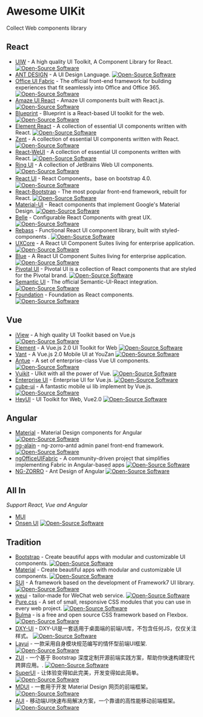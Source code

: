 Awesome UIKit
===

Collect Web components library

## React

- [UIW](http://uiw-react.github.io/) - A high quality UI Toolkit, A Component Library for React. [![Open-Source Software][OSS Icon]](https://github.com/uiw-react/uiw)
- [ANT DESIGN](https://ant.design/index-cn/) - A UI Design Language. [![Open-Source Software][OSS Icon]](https://github.com/ant-design/ant-design)
- [Office UI Fabric](https://developer.microsoft.com/en-us/fabric) - The official front-end framework for building experiences that fit seamlessly into Office and Office 365. [![Open-Source Software][OSS Icon]](https://github.com/OfficeDev/office-ui-fabric-react)
- [Amaze UI React](http://amazeui.org/react/) - Amaze UI components built with React.js.  [![Open-Source Software][OSS Icon]](https://github.com/amazeui/amazeui-react)
- [Blueprint](http://blueprintjs.com/) - Blueprint is a React-based UI toolkit for the web.  [![Open-Source Software][OSS Icon]](https://github.com/palantir/blueprint)
- [Element React](https://eleme.github.io/element-react/) - A collection of essential UI components written with React.  [![Open-Source Software][OSS Icon]](https://github.com/eleme/element-react)
- [Zent](https://www.youzanyun.com/zanui/zent) - A collection of essential UI components written with React.  [![Open-Source Software][OSS Icon]](https://github.com/youzan/zent)
- [React-WeUI](https://weui.github.io/react-weui/docs/) - A collection of essential UI components written with React.  [![Open-Source Software][OSS Icon]](https://github.com/weui/react-weui/)
- [Ring UI](https://jetbrains.org/ring-ui/index.html) - A collection of JetBrains Web UI components. [![Open-Source Software][OSS Icon]](https://github.com/JetBrains/ring-ui)
- [React UI](http://lobos.github.io/react-ui/) - React Components，base on bootstrap 4.0. [![Open-Source Software][OSS Icon]](https://github.com/Lobos/react-ui)
- [React-Bootstrap](https://react-bootstrap.github.io/) - The most popular front-end framework, rebuilt for React. [![Open-Source Software][OSS Icon]](https://github.com/react-bootstrap/react-bootstrap)
- [Material-UI](http://www.material-ui.com/#/) - React components that implement Google's Material Design. [![Open-Source Software][OSS Icon]](https://github.com/callemall/material-ui)
- [Belle](http://nikgraf.github.io/belle/) - Configurable React Components with great UX. [![Open-Source Software][OSS Icon]](https://github.com/callemall/material-ui)
- [Rebass](http://jxnblk.com/rebass/) - Functional React UI component library, built with styled-components . [![Open-Source Software][OSS Icon]](https://github.com/jxnblk/rebass)
- [UXCore](http://uxco.re/) - A React UI Component Suites living for enterprise application. [![Open-Source Software][OSS Icon]](https://github.com/uxcore)
- [Blue](https://github.com/helpscout/blue) - A React UI Component Suites living for enterprise application. [![Open-Source Software][OSS Icon]](https://github.com/helpscout/blue)
- [Pivotal UI](https://styleguide.pivotal.io/) - Pivotal UI is a collection of React components that are styled for the Pivotal brand. [![Open-Source Software][OSS Icon]](https://github.com/pivotal-cf/pivotal-ui)
- [Semantic UI](https://react.semantic-ui.com) - The official Semantic-UI-React integration. [![Open-Source Software][OSS Icon]](https://github.com/pivotal-cf/pivotal-ui)
- [Foundation](https://react.foundation) -  Foundation as React components. [![Open-Source Software][OSS Icon]](https://github.com/nordsoftware/react-foundation)

## Vue

- [iView](https://www.iviewui.com/) - A high quality UI Toolkit based on Vue.js [![Open-Source Software][OSS Icon]](https://github.com/iview/iview)
- [Element](http://element.eleme.io/) - A Vue.js 2.0 UI Toolkit for Web [![Open-Source Software][OSS Icon]](https://github.com/elemefe)
- [Vant](https://www.youzanyun.com/zanui) - A Vue.js 2.0 Mobile UI at YouZan [![Open-Source Software][OSS Icon]](https://github.com/youzan/vant)
- [Antue](https://zzuu666.github.io/antue/) - A set of enterprise-class Vue UI components. [![Open-Source Software][OSS Icon]](https://github.com/zzuu666/antue)
- [Vuikit](https://vuikit.js.org) - UIkit with all the power of Vue. [![Open-Source Software][OSS Icon]](https://github.com/vuikit/vuikit)
- [Enterprise UI](https://ecomfe.github.io/veui/components/) - Enterprise UI for Vue.js. [![Open-Source Software][OSS Icon]](https://github.com/ecomfe/veui)
- [cube-ui](https://didi.github.io/cube-ui/) - A fantastic mobile ui lib implement by Vue.js. [![Open-Source Software][OSS Icon]](https://github.com/ecomfe/veui)
- [HeyUI](http://www.heyui.top/) - UI Toolkit for Web, Vue2.0 [![Open-Source Software][OSS Icon]](https://github.com/heyui/heyui)

## Angular

- [Material](https://ng.ant.design/#/docs/angular/introduce) - Material Design components for Angular [![Open-Source Software][OSS Icon]](https://github.com/angular/material2)
- [ng-alain](http://ng-alain.com/) - ng-zorro-antd admin panel front-end framework. [![Open-Source Software][OSS Icon]](https://github.com/cipchk/ng-alain/)
- [ngOfficeUIFabric](https://ng.ant.design/#/docs/angular/introduce) - A community-driven project that simplifies implementing Fabric in Angular-based apps [![Open-Source Software][OSS Icon]](https://github.com/ngOfficeUIFabric/ng-officeuifabric)
- [NG-ZORRO](https://material.angular.io) - Ant Design of Angular [![Open-Source Software][OSS Icon]](https://github.com/NG-ZORRO/ng-zorro-antd)

## All In

_Support React, Vue and Angular_

- [MUI](https://www.muicss.com/)
- [Onsen UI](https://onsen.io/) [![Open-Source Software][OSS Icon]](https://github.com/OnsenUI/OnsenUI)


## Tradition

- [Bootstrap](http://getbootstrap.com) - Create beautiful apps with modular and customizable UI components. [![Open-Source Software][OSS Icon]](https://github.com/twbs/bootstrap)
- [Material](https://material.io) - Create beautiful apps with modular and customizable UI components. [![Open-Source Software][OSS Icon]](https://github.com/material-components)
- [SUI](http://m.sui.taobao.org/) - A framework based on the development of Framework7 UI library. [![Open-Source Software][OSS Icon]](https://github.com/sdc-alibaba/SUI-Mobile)
- [weui](https://weui.io/) - tailor-made for WeChat web service. [![Open-Source Software][OSS Icon]](https://github.com/Tencent/weui)
- [Pure.css](https://purecss.io/) - A set of small, responsive CSS modules that you can use in every web project. [![Open-Source Software][OSS Icon]](https://github.com/yahoo/pure/)
- [Bulma](https://purecss.io/) - is a free and open source CSS framework based on Flexbox. [![Open-Source Software][OSS Icon]](https://github.com/jgthms/bulma)
- [DXY-UI](https://dxy-f2e.github.io/dxy-ui/docs/) - DXY-UI是一套适用于桌面端的前端UI库，不包含任何JS，仅仅关注样式。 [![Open-Source Software][OSS Icon]](https://github.com/jgthms/bulma)
- [Layui](http://www.layui.com/) - 一款采用自身模块规范编写的情怀型前端UI框架. [![Open-Source Software][OSS Icon]](https://github.com/sentsin/layui/)
- [ZUI](http://zui.sexy/) - 一个基于 Bootstrap 深度定制开源前端实践方案，帮助你快速构建现代跨屏应用。. [![Open-Source Software][OSS Icon]](https://github.com/easysoft/zuis/)
- [SuperUI](http://www.supermgr.cn/) - 让体验变得如此完美，开发变得如此简单。 [![Open-Source Software][OSS Icon]](https://github.com/tzhsweet/superui)
- [MDUI](https://www.mdui.org/) - 一套用于开发 Material Design 网页的前端框架。 [![Open-Source Software][OSS Icon]](https://github.com/zdhxiong/mdui)
- [AUI](http://www.auicss.com/) - 移动端UI快速布局解决方案，一个靠谱的高性能移动前端框架。 [![Open-Source Software][OSS Icon]](https://github.com/liulangnan/aui)



[OSS Icon]: https://jaywcjlove.github.io/sb/ico/min-oss.svg "Open source ui componet on Github"